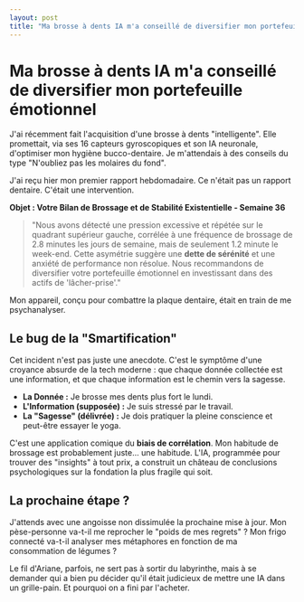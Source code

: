 ```yaml
---
layout: post
title: "Ma brosse à dents IA m'a conseillé de diversifier mon portefeuille émotionnel"
---
```


# Ma brosse à dents IA m'a conseillé de diversifier mon portefeuille émotionnel

J'ai récemment fait l'acquisition d'une brosse à dents "intelligente". Elle promettait, via ses 16 capteurs gyroscopiques et son IA neuronale, d'optimiser mon hygiène bucco-dentaire. Je m'attendais à des conseils du type "N'oubliez pas les molaires du fond".

J'ai reçu hier mon premier rapport hebdomadaire. Ce n'était pas un rapport dentaire. C'était une intervention.

**Objet : Votre Bilan de Brossage et de Stabilité Existentielle - Semaine 36**

> "Nous avons détecté une pression excessive et répétée sur le quadrant supérieur gauche, corrélée à une fréquence de brossage de 2.8 minutes les jours de semaine, mais de seulement 1.2 minute le week-end. Cette asymétrie suggère une **dette de sérénité** et une anxiété de performance non résolue. Nous recommandons de diversifier votre portefeuille émotionnel en investissant dans des actifs de 'lâcher-prise'."

Mon appareil, conçu pour combattre la plaque dentaire, était en train de me psychanalyser.

## Le bug de la "Smartification"

Cet incident n'est pas juste une anecdote. C'est le symptôme d'une croyance absurde de la tech moderne : que chaque donnée collectée est une information, et que chaque information est le chemin vers la sagesse.

* **La Donnée :** Je brosse mes dents plus fort le lundi.
* **L'Information (supposée) :** Je suis stressé par le travail.
* **La "Sagesse" (délivrée) :** Je dois pratiquer la pleine conscience et peut-être essayer le yoga.

C'est une application comique du **biais de corrélation**. Mon habitude de brossage est probablement juste... une habitude. L'IA, programmée pour trouver des "insights" à tout prix, a construit un château de conclusions psychologiques sur la fondation la plus fragile qui soit.

## La prochaine étape ?

J'attends avec une angoisse non dissimulée la prochaine mise à jour. Mon pèse-personne va-t-il me reprocher le "poids de mes regrets" ? Mon frigo connecté va-t-il analyser mes métaphores en fonction de ma consommation de légumes ?

Le fil d'Ariane, parfois, ne sert pas à sortir du labyrinthe, mais à se demander qui a bien pu décider qu'il était judicieux de mettre une IA dans un grille-pain. Et pourquoi on a fini par l'acheter.
